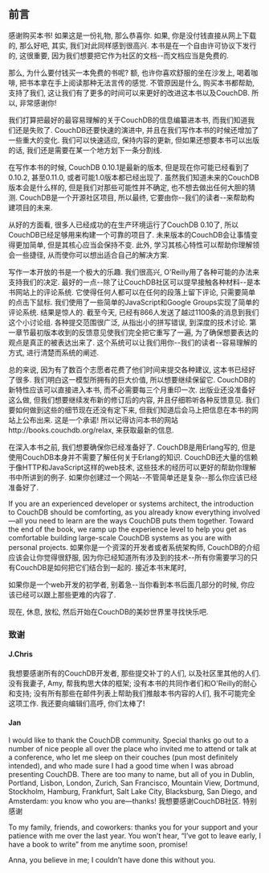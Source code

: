 ## 前言 ## 

感谢购买本书! 如果这是一份礼物, 那么恭喜你. 如果, 你是没付钱直接从网上下载的, 那么好吧, 其实, 我们对此同样感到很高兴. 本书是在一个自由许可协议下发行的, 这很重要, 因为我们想要把它作为社区的文档--而文档应当是免费的. 

那么, 为什么要付钱买一本免费的书呢? 额, 也许你喜欢舒服的坐在沙发上, 喝着咖啡, 把书本拿在手上阅读那种无法言传的感觉. 不管原因是什么, 购买本书都帮助, 支持了我们, 这让我们有了更多的时间可以来更好的改进这本书以及CouchDB. 所以, 非常感谢你!

我们打算把最好的最容易理解的关于CouchDB的信息编纂进本书, 而我们知道我们还是失败了. CouchDB还要快速的演进中, 并且在我们写作本书的时候还增加了一些重大的变化. 我们可以快速适应, 保持内容的更新, 但如果还想要本书可以出版的话, 我们还是需要在某一个地方划下一条分割线.

在写作本书的时候, CouchDB 0.10.1是最新的版本, 但是现在你可能已经看到了0.10.2, 甚至0.11.0, 或者可能1.0版本都已经出现了. 虽然我们知道未来的CouchDB版本会是什么样的, 但是我们对那些可能性并不确定, 也不想去做出任何大胆的猜测. CouchDB是一个开源社区项目, 所以最终, 它要由你--我们的读者--来帮助构建项目的未来.

从好的方面看, 很多人已经成功的在生产环境运行了CouchDB 0.10了, 所以CouchDB已经足够用来构建一个可靠的项目了. 未来版本的CouchDB会让事情变得更加简单, 但是其核心应当会保持不变. 此外, 学习其核心特性可以帮助你理解领会一些捷径, 从而使你可以想出适合自己的解决方案.

写作一本开放的书是一个极大的乐趣. 我们很高兴, O'Reilly用了各种可能的办法来支持我们的决定. 最好的一点--除了让CouchDB社区可以提早接触各种材料--是本书网站上的评论系统. 它使得任何人都可以在任何的段落上留下评论, 只需要简单的点击下鼠标. 我们使用了一些简单的JavaScript和Google Groups实现了简单的评论系统. 结果是惊人的. 截至今天, 已经有866人发送了越过1100条的消息到我们这个小讨论组. 各种提交范围很广泛, 从指出小的拼写错误, 到深度的技术讨论. 第一章节最初版本收到的反馈意见使我们完全把它重写了一遍, 为了确保想要表达的观点是真正的被表达出来了. 这个系统可以让我们用你--我们的读者--容易理解的方式, 进行清楚而系统的阐述.

总的来说, 因为有了数百个志愿者花费了他们时间来提交各种建议, 这本书已经好了很多. 我们明白这一模型所拥有的巨大价值, 所以想要继续保留它. CouchDB的新特性应该可以直接进入本书, 而不必需要每三个月重印一次. 出版业还没准备好这么做, 但我们想要继续发布新的修订后的内容, 并且仔细聆听各种反馈意见. 我们要如何做到这些的细节现在还没有定下来, 但我们知道后会马上把信息在本书的网站上公布出来. 这是一个承诺! 所以记得访问本书的网站http://books.couchdb.org/relax, 来获取最新的信息.

在深入本书之前, 我们想要确保你已经准备好了. CouchDB是用Erlang写的, 但是使用CouchDB本身并不需要了解任何关于Erlang的知识. CouchDB还大量的信赖于像HTTP和JavaScript这样的web技术, 这些技术的经历可以更好的帮助你理解书中所讲到的例子. 如果你创建过一个网站--不管简单还是复杂--那么你应该已经准备好了.

If you are an experienced developer or systems architect, the introduction to CouchDB should be comforting, as you already know everything involved—all you need to learn are the ways CouchDB puts them together. Toward the end of the book, we ramp up the experience level to help you get as comfortable building large-scale CouchDB systems as you are with personal projects.
如果你是一个资深的开发者或者系统架构师, CouchDB的介绍应该会让你觉得很舒服, 因为你已经知道所有涉及到的技术--所有你需要学习的只有CouchDB是如何把它们结合到一起的. 接近本书末尾时, 

如果你是一个web开发的初学者, 别着急--当你看到本书后面几部分的时候, 你应该已经可以跟上那些更难的内容了.

现在, 休息, 放松, 然后开始在CouchDB的美妙世界里寻找快乐吧.

### 致谢 ###

#### J.Chris ####

我想要感谢所有的CouchDB开发者, 那些提交补丁的人们, 以及社区里其他的人们. 没有我妻子, Amy, 帮我构思大体的框架; 没有本书的共同作者们和O'Reilly的耐心和支持; 没有所有那些在邮件列表上帮助我们推敲本书内容的人们, 我不可能完全这项工作. 我还要向编辑们高呼, 你们太棒了! 

#### Jan ####

I would like to thank the CouchDB community. Special thanks go out to a number of nice people all over the place who invited me to attend or talk at a conference, who let me sleep on their couches (pun most definitely intended), and who made sure I had a good time when I was abroad presenting CouchDB. There are too many to name, but all of you in Dublin, Portland, Lisbon, London, Zurich, San Francisco, Mountain View, Dortmund, Stockholm, Hamburg, Frankfurt, Salt Lake City, Blacksburg, San Diego, and Amsterdam: you know who you are—thanks!
我想要感谢CouchDB社区. 特别感谢

To my family, friends, and coworkers: thanks you for your support and your patience with me over the last year. You won’t hear, “I’ve got to leave early, I have a book to write” from me anytime soon, promise!

Anna, you believe in me; I couldn’t have done this without you.



